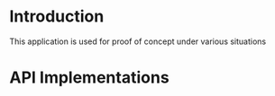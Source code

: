 # Introduction  
This application is used for proof of concept under various situations

# API Implementations